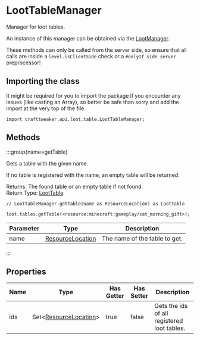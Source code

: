 # LootTableManager

Manager for loot tables.

 An instance of this manager can be obtained via the [LootManager](/vanilla/api/loot/LootManager).

 These methods can only be called from the server side, so ensure that all calls are inside a `level.isClientSide` check or a `#onlyIf side server` preprocessor!

## Importing the class

It might be required for you to import the package if you encounter any issues (like casting an Array), so better be safe than sorry and add the import at the very top of the file.
```zenscript
import crafttweaker.api.loot.table.LootTableManager;
```


## Methods

:::group{name=getTable}

Gets a table with the given name.

 If no table is registered with the name, an empty table will be returned.

Returns: The found table or an empty table if not found.  
Return Type: [LootTable](/vanilla/api/loot/LootTable)

```zenscript
// LootTableManager.getTable(name as ResourceLocation) as LootTable

loot.tables.getTable(<resource:minecraft:gameplay/cat_morning_gift>);
```

| Parameter |                            Type                            |          Description          |
|-----------|------------------------------------------------------------|-------------------------------|
| name      | [ResourceLocation](/vanilla/api/resource/ResourceLocation) | The name of the table to get. |


:::


## Properties

| Name |                                 Type                                  | Has Getter | Has Setter |                 Description                 |
|------|-----------------------------------------------------------------------|------------|------------|---------------------------------------------|
| ids  | Set&lt;[ResourceLocation](/vanilla/api/resource/ResourceLocation)&gt; | true       | false      | Gets the ids of all registered loot tables. |

